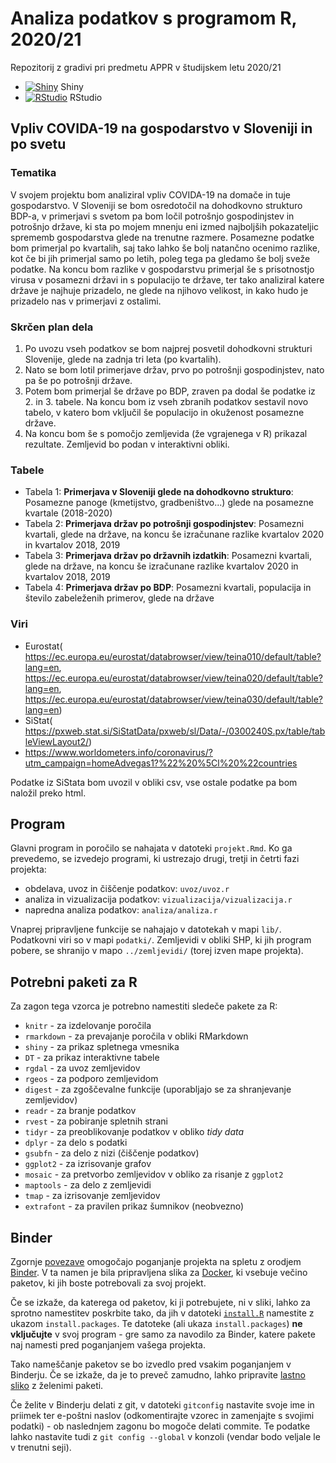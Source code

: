 # Analiza podatkov s programom R, 2020/21

Repozitorij z gradivi pri predmetu APPR v študijskem letu 2020/21

* [![Shiny](http://mybinder.org/badge.svg)](http://mybinder.org/v2/gh/juresternad/APPR-2020-21/master?urlpath=shiny/APPR-2020-21/projekt.Rmd) Shiny
* [![RStudio](http://mybinder.org/badge.svg)](http://mybinder.org/v2/gh/juresternad/APPR-2020-21/master?urlpath=rstudio) RStudio

## Vpliv COVIDA-19 na gospodarstvo v Sloveniji in po svetu

### Tematika

V svojem projektu bom analiziral vpliv COVIDA-19 na domače in tuje gospodarstvo. V Sloveniji se bom osredotočil na dohodkovno strukturo BDP-a, v primerjavi s svetom pa bom ločil potrošnjo gospodinjstev in potrošnjo države, ki sta po mojem mnenju eni izmed najboljših pokazateljic sprememb gospodarstva glede na trenutne razmere. Posamezne podatke bom primerjal po kvartalih, saj tako lahko še bolj natančno ocenimo razlike, kot če bi jih primerjal samo po letih, poleg tega pa gledamo še bolj sveže podatke. Na koncu bom razlike v gospodarstvu primerjal še s prisotnostjo virusa v posamezni državi in s populacijo te države, ter tako analiziral katere države je najhuje prizadelo, ne glede na njihovo velikost, in kako hudo je prizadelo nas v primerjavi z ostalimi.

### Skrčen plan dela 

1. Po uvozu vseh podatkov se bom najprej posvetil dohodkovni strukturi Slovenije, glede na zadnja tri leta (po kvartalih).
2. Nato se bom lotil primerjave držav, prvo po potrošnji gospodinjstev, nato pa še po potrošnji države.
3. Potem bom primerjal še države po BDP, zraven pa dodal še podatke iz 2. in 3. tabele. Na koncu bom iz vseh zbranih podatkov sestavil novo tabelo, v katero bom vključil še populacijo in okuženost posamezne države.
4. Na koncu bom še s pomočjo zemljevida (že vgrajenega v R) prikazal rezultate. Zemljevid bo podan v interaktivni obliki.

### Tabele

- Tabela 1: **Primerjava v Sloveniji glede na dohodkovno strukturo**: Posamezne panoge (kmetijstvo, gradbeništvo...) glede na posamezne kvartale (2018-2020)  
- Tabela 2: **Primerjava držav po potrošnji gospodinjstev**:  Posamezni kvartali, glede na države, na koncu še izračunane razlike kvartalov 2020 in kvartalov 2018, 2019
- Tabela 3: **Primerjava držav po državnih izdatkih**:  Posamezni kvartali, glede na države, na koncu še izračunane razlike kvartalov 2020 in kvartalov 2018, 2019
- Tabela 4: **Primerjava držav po BDP**:  Posamezni kvartali, populacija in število zabeleženih primerov, glede na države 

### Viri

- Eurostat( https://ec.europa.eu/eurostat/databrowser/view/teina010/default/table?lang=en, https://ec.europa.eu/eurostat/databrowser/view/teina020/default/table?lang=en, https://ec.europa.eu/eurostat/databrowser/view/teina030/default/table?lang=en)
- SiStat( https://pxweb.stat.si/SiStatData/pxweb/sl/Data/-/0300240S.px/table/tableViewLayout2/)
- https://www.worldometers.info/coronavirus/?utm_campaign=homeAdvegas1?%22%20%5Cl%20%22countries


Podatke iz SiStata bom uvozil v obliki csv, vse ostale podatke pa bom naložil preko html.

## Program

Glavni program in poročilo se nahajata v datoteki `projekt.Rmd`.
Ko ga prevedemo, se izvedejo programi, ki ustrezajo drugi, tretji in četrti fazi projekta:

* obdelava, uvoz in čiščenje podatkov: `uvoz/uvoz.r`
* analiza in vizualizacija podatkov: `vizualizacija/vizualizacija.r`
* napredna analiza podatkov: `analiza/analiza.r`

Vnaprej pripravljene funkcije se nahajajo v datotekah v mapi `lib/`.
Podatkovni viri so v mapi `podatki/`.
Zemljevidi v obliki SHP, ki jih program pobere,
se shranijo v mapo `../zemljevidi/` (torej izven mape projekta).

## Potrebni paketi za R

Za zagon tega vzorca je potrebno namestiti sledeče pakete za R:

* `knitr` - za izdelovanje poročila
* `rmarkdown` - za prevajanje poročila v obliki RMarkdown
* `shiny` - za prikaz spletnega vmesnika
* `DT` - za prikaz interaktivne tabele
* `rgdal` - za uvoz zemljevidov
* `rgeos` - za podporo zemljevidom
* `digest` - za zgoščevalne funkcije (uporabljajo se za shranjevanje zemljevidov)
* `readr` - za branje podatkov
* `rvest` - za pobiranje spletnih strani
* `tidyr` - za preoblikovanje podatkov v obliko *tidy data*
* `dplyr` - za delo s podatki
* `gsubfn` - za delo z nizi (čiščenje podatkov)
* `ggplot2` - za izrisovanje grafov
* `mosaic` - za pretvorbo zemljevidov v obliko za risanje z `ggplot2`
* `maptools` - za delo z zemljevidi
* `tmap` - za izrisovanje zemljevidov
* `extrafont` - za pravilen prikaz šumnikov (neobvezno)

## Binder

Zgornje [povezave](#analiza-podatkov-s-programom-r-202021)
omogočajo poganjanje projekta na spletu z orodjem [Binder](https://mybinder.org/).
V ta namen je bila pripravljena slika za [Docker](https://www.docker.com/),
ki vsebuje večino paketov, ki jih boste potrebovali za svoj projekt.

Če se izkaže, da katerega od paketov, ki ji potrebujete, ni v sliki,
lahko za sprotno namestitev poskrbite tako,
da jih v datoteki [`install.R`](install.R) namestite z ukazom `install.packages`.
Te datoteke (ali ukaza `install.packages`) **ne vključujte** v svoj program -
gre samo za navodilo za Binder, katere pakete naj namesti pred poganjanjem vašega projekta.

Tako nameščanje paketov se bo izvedlo pred vsakim poganjanjem v Binderju.
Če se izkaže, da je to preveč zamudno,
lahko pripravite [lastno sliko](https://github.com/jaanos/APPR-docker) z želenimi paketi.

Če želite v Binderju delati z git,
v datoteki `gitconfig` nastavite svoje ime in priimek ter e-poštni naslov
(odkomentirajte vzorec in zamenjajte s svojimi podatki) -
ob naslednjem zagonu bo mogoče delati commite.
Te podatke lahko nastavite tudi z `git config --global` v konzoli
(vendar bodo veljale le v trenutni seji).
